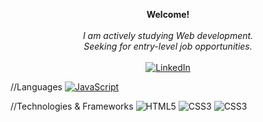 
<p align="center">
    <b>Welcome!</b><br><br>
    <i>
        I am actively studying Web development.<br>
        Seeking for entry-level job opportunities.<br>
    </i><br>
    <a href="https://www.linkedin.com/in/joaocorreia99/">
        <img src="https://img.shields.io/badge/LinkedIn-blue?style=flat-square&logo=linkedin" alt="LinkedIn">
    </a>
</p>

//Languages
[![JavaScript](https://img.shields.io/badge/javascript-black?style=for-the-badge&logo=javascript)](https://github.com/wervlad)


//Technologies & Frameworks
![HTML5](https://img.shields.io/badge/html5-black?style=for-the-badge&logo=html5)
![CSS3](https://img.shields.io/badge/css3-black?style=for-the-badge&logo=css3)
![CSS3](https://img.shields.io/badge/bootstrap-black?style=for-the-badge&logo=bootstrap)

